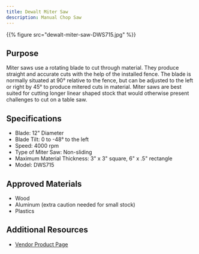 ```yaml
---
title: Dewalt Miter Saw
description: Manual Chop Saw
---
```


{{% figure src="dewalt-miter-saw-DWS715.jpg" %}}

## Purpose
Miter saws use a rotating blade to cut through material. They produce straight and accurate cuts with the help of the installed fence. The blade is normally situated at 90° relative to the fence, but can be adjusted to the left or right by 45° to produce mitered cuts in material. Miter saws are best suited for cutting longer linear shaped stock that would otherwise present challenges to cut on a table saw.

## Specifications
- Blade: 12" Diameter
- Blade Tilt: 0 to -48° to the left
- Speed: 4000 rpm
- Type of Miter Saw: Non-sliding
- Maximum Material Thickness: 3" x 3" square, 6" x .5" rectangle
- Model: DWS715

## Approved Materials
- Wood
- Aluminum (extra caution needed for small stock)
- Plastics

## Additional Resources
- [Vendor Product Page][1]

[1]: https://www.dewalt.com/products/power-tools/saws/miter-saws/15-amp-12-in-electric-singlebevel-compound-miter-saw/dws715
